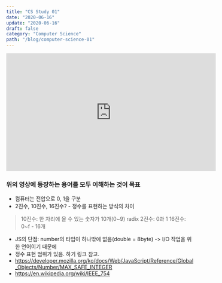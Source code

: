 ```yaml
---
title: "CS Study 01"
date: "2020-06-16"
update: "2020-06-16"
draft: false
category: "Computer Science"
path: "/blog/computer-science-01"
---
```


<iframe width="560" height="315" src="https://www.youtube.com/embed/8aGhZQkoFbQ" frameborder="0" allow="accelerometer; autoplay; encrypted-media; gyroscope; picture-in-picture" allowfullscreen></iframe>

### 위의 영상에 등장하는 용어를 모두 이해하는 것이 목표 
- 컴퓨터는 전압으로 0, 1을 구분
- 2진수, 10진수, 16진수? - 정수를 표현하는 방식의 차이

> 10진수: 한 자리에 올 수 있는 숫자가 10개(0~9) radix
> 2진수: 0과 1
> 16진수: 0~f  - 16개

- JS의 단점:  number의 타입이 하나밖에 없음(double = 8byte)
->  I/O 작업을 위한 언어이기 때문에
- 정수 표현 범위가 있음. 하기 링크 참고.
- https://developer.mozilla.org/ko/docs/Web/JavaScript/Reference/Global_Objects/Number/MAX_SAFE_INTEGER
- https://en.wikipedia.org/wiki/IEEE_754